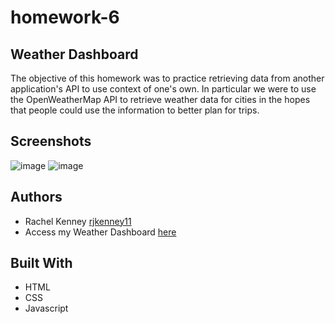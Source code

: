 # homework-6

## Weather Dashboard
The objective of this homework was to practice retrieving data from another application's API to use context of one's own.
In particular we were to use the OpenWeatherMap API to retrieve weather data for cities in the hopes that people could use the information to better plan for trips. 


## Screenshots
![image](https://user-images.githubusercontent.com/74163812/107312983-ace41c00-6a5f-11eb-9e90-ce05113e0d06.png)
![image](https://user-images.githubusercontent.com/74163812/107313049-c5eccd00-6a5f-11eb-99f3-18c34a9cc172.png)


## Authors
<ul>
<li> Rachel Kenney <a href="https://github.com/rjkenney11" target="_blank">rjkenney11</a> </li>
<li> Access my Weather Dashboard <a href="https://rjkenney11.github.io/homework-6/" target="_blank">here</a>  </li>
</ul>

## Built With
<ul> 
<li> HTML </li>
<li> CSS </li>
<li> Javascript </li>
</ul>

